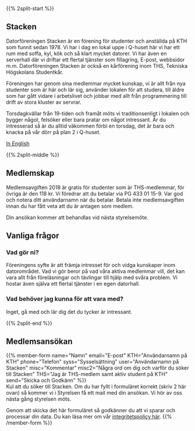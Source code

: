<!-- 
.. title: Bli medlem
.. slug: member
.. description:
-->

{{% 2split-start %}}

## Stacken
Datorföreningen Stacken är en förening för studenter och anställda
på KTH som funnit sedan 1978. Vi har i dag en lokal uppe i Q-huset
här vi har ett rum med soffa, kyl, kök och så klart mycket datorer.
Vi har även en serverhall där vi driftar ett flertal tjänster som
fillagring, E-post, webbsidor m.m. Datorföreningen Stacken är också
en kårförening inom THS, Tekniska Högskolans Studentkår.

Föreningen har genom sina medlemmar mycket kunskap, vi är allt från
nya studenter som är här och lär sig, använder lokalen för att
studera, till äldre som har gått vidare i arbetslivet och jobbar med
allt från programmering till drift av stora kluster av servrar.

Torsdagkvällar från 19-tiden och framåt möts vi traditionsenligt i
lokalen och bygger något, felsöker eller bara pratar om något
intressant. Är du intresserad så är du alltid väkommen förbi en
torsdag, det är bara och knacka på vår dörr på plan 2 i Q-huset.

[In English](/en/member/)

{{% 2split-middle %}}

## Medlemskap

Medlemsavgiften 2018 är gratis för studenter som är THS-medlemmar,
för övriga är den 118 kr. Vi föredrar att du betalar via
PG 433 01 15-9. Var god och notera ditt användarnamn när du betalar.
Betala inte medlemsavgiften innan du har fått veta att du är antagen
som medlem.

Din ansökan kommer att behandlas vid nästa styrelsemöte.

## Vanliga frågor

### Vad gör ni?
Föreningens syfte är att främja intresset för och vidga kunskaper inom datorområdet. Vad vi gör beror på vad våra aktiva medlemmar vill, det kan vara allt från föreläsningar och tävlingar till hjälp med svåra problem. Vi hostar även själva ett flertal tjänster i en egen datorhall.

### Vad behöver jag kunna för att vara med?
Inget, gå med och lär dig det du tycker är intressant.

{{% 2split-end %}}

## Medlemsansökan

{{% member-form
name="Namn"
email="E-post"
KTH="Användarnamn på KTH"
phone="Telefon"
syss="Sysselsättning"
user="Användarnamn på Stacken"
misc="Kommentar"
misc2="Några ord om dig och varför du söker till Stacken"
THS="Jag är THS-medlem samt aktiv student på KTH"
send="Skicka och Godkänn"
%}}
<br>
Kul att du söker till Stacken. Om du har fyllt i formuläret korrekt (skriv 2 här ovan)
så kommer vi i Styrelsen få ett mail med din ansökan. Vi hör av oss nästa gång
styrelsen möts.

Genom att skicka det här formuläret så godkänner du att vi sparar och processar din data. Du kan läsa mer om vår <a href="/club/integritetspolicy/">integritetspolicy här</a>.
{{% /member-form %}}
